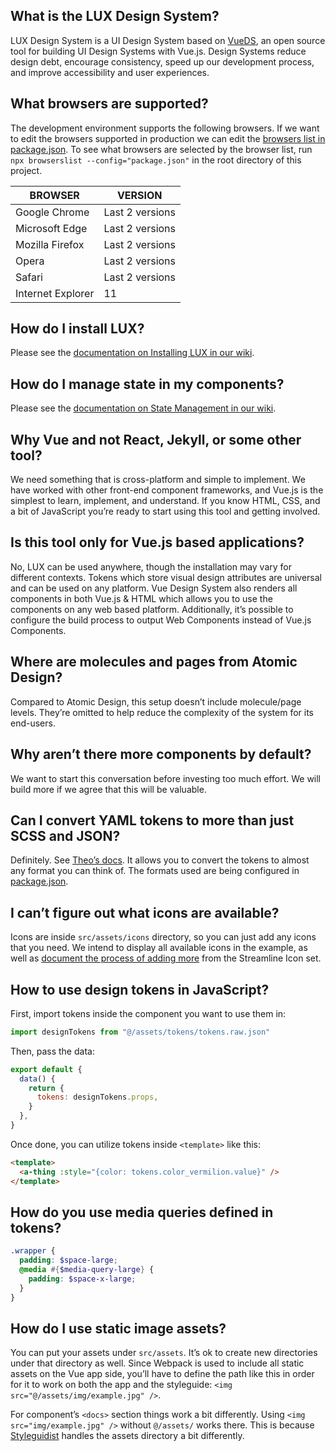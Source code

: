 ## What is the LUX Design System?

LUX Design System is a UI Design System based on [VueDS](https://viljamis.com/2018/vue-design-system/), an open source tool for building UI Design Systems with Vue.js. Design Systems reduce design debt, encourage consistency, speed up our development process, and improve accessibility and user experiences.

## What browsers are supported?

The development environment supports the following browsers. If we want to edit the browsers supported in production we can edit the [browsers list in package.json](https://github.com/pulibrary/lux/blob/main/package.json#L172-L180). To see what browsers are selected by the browser list, run `npx browserslist --config="package.json"` in the root directory of this project.

| BROWSER           | VERSION         |
| ----------------- | --------------- |
| Google Chrome     | Last 2 versions |
| Microsoft Edge    | Last 2 versions |
| Mozilla Firefox   | Last 2 versions |
| Opera             | Last 2 versions |
| Safari            | Last 2 versions |
| Internet Explorer | 11              |

## How do I install LUX?

Please see the [documentation on Installing LUX in our wiki](https://pulibrary.github.io/lux/docs/#/Installing%20LUX).

## How do I manage state in my components?

Please see the [documentation on State Management in our wiki](https://pulibrary.github.io/lux/docs/#/State%20Management).

## Why Vue and not React, Jekyll, or some other tool?

We need something that is cross-platform and simple to implement. We have worked with other front-end component frameworks, and Vue.js is the simplest to learn, implement, and understand. If you know HTML, CSS, and a bit of JavaScript you’re ready to start using this tool and getting involved.

## Is this tool only for Vue.js based applications?

No, LUX can be used anywhere, though the installation may vary for different contexts. Tokens which store visual design attributes are universal and can be used on any platform. Vue Design System also renders all components in both Vue.js & HTML which allows you to use the components on any web based platform. Additionally, it’s possible to configure the build process to output Web Components instead of Vue.js Components.

## Where are molecules and pages from Atomic Design?

Compared to Atomic Design, this setup doesn’t include molecule/page levels. They’re omitted to help reduce the complexity of the system for its end-users.

## Why aren’t there more components by default?

We want to start this conversation before investing too much effort. We will build more if we agree that this will be valuable.

## Can I convert YAML tokens to more than just SCSS and JSON?

Definitely. See [Theo’s docs](https://github.com/salesforce-ux/theo). It allows you to convert the tokens to almost any format you can think of. The formats used are being configured in [package.json](https://github.com/pulibrary/lux/blob/main/#L25).

## I can’t figure out what icons are available?

Icons are inside `src/assets/icons` directory, so you can just add any icons that you need. We intend to display all available icons in the example, as well as [document the process of adding more](http://localhost:6060/#/Adding%20Icons) from the Streamline Icon set.

## How to use design tokens in JavaScript?

First, import tokens inside the component you want to use them in:

```javascript
import designTokens from "@/assets/tokens/tokens.raw.json"
```

Then, pass the data:

```javascript
export default {
  data() {
    return {
      tokens: designTokens.props,
    }
  },
}
```

Once done, you can utilize tokens inside `<template>` like this:

```html
<template>
  <a-thing :style="{color: tokens.color_vermilion.value}" />
</template>
```

## How do you use media queries defined in tokens?

```scss
.wrapper {
  padding: $space-large;
  @media #{$media-query-large} {
    padding: $space-x-large;
  }
}
```

## How do I use static image assets?

You can put your assets under `src/assets`. It’s ok to create new directories under that directory as well. Since Webpack is used to include all static assets on the Vue app side, you’ll have to define the path like this in order for it to work on both the app and the styleguide: `<img src="@/assets/img/example.jpg" />`.

For component’s `<docs>` section things work a bit differently. Using `<img src="img/example.jpg" />` without `@/assets/` works there. This is because [Styleguidist](https://github.com/vue-styleguidist/vue-styleguidist) handles the assets directory a bit differently.
